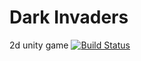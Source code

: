 # Dark Invaders
2d unity game
[![Build Status](https://travis-ci.org/cyberimp/Dark-Invaders.svg?branch=master)](https://travis-ci.org/cyberimp/Dark-Invaders)
